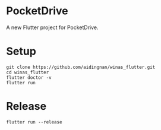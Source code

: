 # PocketDrive

A new Flutter project for PocketDrive.

# Setup

```
git clone https://github.com/aidingnan/winas_flutter.git
cd winas_flutter
flutter doctor -v
flutter run
```

# Release

```
flutter run --release
```